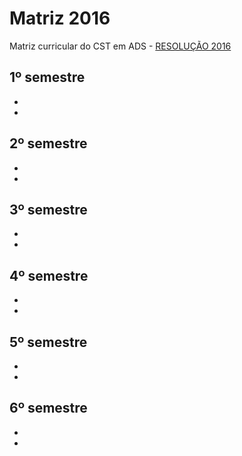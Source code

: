 # Matriz 2016

Matriz curricular do CST em ADS - [RESOLUÇÃO 2016](files/PPC_CST_ADS_2016.pdf)

## 1º semestre
*
*

## 2º semestre
*
*

## 3º semestre
*
*

## 4º semestre
*
*

## 5º semestre
*
*

## 6º semestre
*
*

